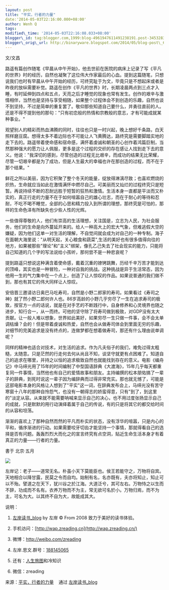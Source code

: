 ```yaml
--- 
layout: post 
title: "平实，行者的力量" 
date:'2014-05-03T22:16:00.000+08:00' 
author: Wenh Q
tags:
modified\_time: '2014-05-03T22:16:08.033+08:00' 
blogger\_id: tag:blogger.com,1999:blog-4961947611491238191.post-3453283103775322707
blogger\_orig\_url: http://binaryware.blogspot.com/2014/05/blog-post\_609.html
--- 
```

文/文昌



路遥有篇创作随笔《早晨从中午开始》，他去世前在医院的病床上记录了写《平凡的世界》时的经历，自然也凝聚了这位伟大作家最后的心血。提到这篇随笔，只想说我们也时有早晨从中午开始的经历，可终究耻于为文，毕竟只是不想起床或者是昨夜的放纵需要补觉。路遥在创作《平凡的世界》时，长期凌晨两点到三点才入睡，有时延伸到四点和五点，天亮之后才睡觉的现象也常有发生。创作的艰辛与激情相伴，当然也是坚持与享受相随，如果整个过程体会不到创造的乐趣，自然也谈不到坚持，不过是简单的重复罢了。敬仰那些知道自己要什么，并勇往直前的人。还是不得不提到他的那句："只有初恋般的热情和宗教般的意志，才有可能成就某种事业。"



观望别人的精彩而热血沸腾的同时，往往也只是一时兴起，晚上想好千条路，白天照样磨豆腐。想得太多不着边际也不可能让人飞黄腾达，路终究是需要脚踏实地的走下去的。路遥带着使命感和宿命感，满怀着虔诚和朝圣的心创作着鸿篇巨制，当然那种强大的愿力让人佩服，更多是这个过程的交织的存在感让人找到走下去的意义。他说："我深切的感到，尽管创造的过程无比艰辛，而成功的结果无比荣耀，尽管一切艰辛都是为了成功，但是人生最大的幸福也许在那创造的过程，而不在于那个结果。"



鲜花之所以美丽，因为它积聚了整个冬天的能量，绽放得淋漓尽致；也喜欢燃烧的炽热，生命就应当如此在激情满怀中燃尽自己。可美丽而又灿烂的过程终究只是短暂。再说持续不断的忍耐远胜于短暂的狂热和激情。生活本身一直都是平淡而又朴实的，真正行走的力量不在于如何喧嚣自己的雄心壮志，而在于耐心的等待和忍耐，不吃不喝不睡觉，全部的心思和精力投入到所谓的理想，那终究是可怕的，那样的生命色泽有所缺失也少些人性的光辉。



一些值得尊敬的人，他们有崇高的生活理想，关注国是，立志为人民，为社会服务，他们的生命是向外蔓延开来的。给人一种高大上的宏大气象，但难逃假大空的嫌疑，因为他们这单一对生活的理解，不自觉间就会成为对自己的一种专制。海子在面朝大海里说："从明天起，关心粮食和蔬菜",生活的美好也有很多值得向往的地方，如果被那些"理论"和"主义"绑架，像孔乙己失去了社会现实的能力，只能将自己知道的几个字的写法说给小孩听，那何尝不是一种悲哀呢？



提到路遥只想说这种满含着使命感，戴着沉重的镣铐跳舞，历经千辛万苦才能到达的顶峰，其实也是一种冒险，一种对自我的挑战。这种挑战是异于生活常态，因为他用一生的气力集中在一个点上，创造了让人惊叹的作品。如果说普通的我们做不到，那也有其它的伟大同样让人惊叹。



安倍晋三邀请访日奥巴马吃寿司，自然是小野二郎家的寿司。如果看过《寿司之神》就了然小野二郎何许人也。86岁高龄的小野几乎穷尽了一生在追求寿司的极致，按官方一点的话说，就是在对手艺的不断践行中，自身修养和心灵境界也随之进步，知行合一，从一而终。可他的坚守除了将寿司做到极致，对GDP没有太大贡献。让一般人难以想象，世界如此美好，如果穷尽一生只做一件事，会不会太单调枯燥？会的！但是带着虔诚和热爱，自然也会从做寿司体会到里面无穷的乐趣，对细节的完美追求是没有终点的，连做梦都在想着做寿司，那还有什么理由说单调呢？



同样的精神也适合对技术，对生活的追求。作为凡夫俗子的我们，难免过得太粗糙，太随意。只是茫然的行走何去何从尚且不知，谈坚守就更有点困难了。知道自己的追求在哪里，并持之以恒的追求极致自然也就能找到存在的意义。电影《编舟记》中马缔光用了15年的时间编制了中型国语辞典《大渡海》，15年几乎每天都重复同一件事情，当然他也有自己的爱情故事和朋友。主持编撰的松本朋佑搞了一辈子的辞典，到死时说这一辈子因为编辞典而过得非常充实。那也就无憾了，可能是这部电影本身的风格让人想到了"平实"这一词，在辞典发布会上，马缔光没有苦守寒窗十八年的那种自怜怨气，也没有一朝得志的娇蛮得意，只有"到了，到这里的"淡定从容。从来就不能需要呐喊来显示自己的决心，也不用过度张扬显示自己的成就，只是默默的用行动演绎着属于自己的传说，有的只是将其它的都交给时间的从容和坦荡。



渐渐的喜欢上了那种自然而然的平凡而朴实的状态，没有浮华的喧嚣，只是内心的平和，循序渐进的行动。如果需要咬牙切齿才能坚持一个事情，那就得看自己的选择是否有问题。轰轰烈烈大而化之的宣言终究有点空洞，贴近生命生活本身才有着真正的力量——行者的力量。



書于 北京·五月



![](https://images-blogger-opensocial.googleusercontent.com/gadgets/proxy?url=http%3A%2F%2Fzreading-img.qiniudn.com%2Fpingshi.jpg&container=blogger&gadget=a&rewriteMime=image%2F*)



左岸记：老子——道常无名。朴虽小天下莫能臣也。侯王若能守之，万物将自宾。天地相合以降甘露，民莫之令而自均。始制有名，名亦既有，夫亦将知止，知止可以不殆。譬道之在天下，犹川谷之於江海。大道泛兮，其可左右。万物恃之以生而不辞，功成而不名有。衣养万物而不为主，常无欲可名於小。万物归焉，而不为主，可名为大。以其终不自为大，故能成其大。



说明：



1. [左岸读书\_blog](http://zreading.cn/) by 左岸 © From 2008
致力于美好的读书体验。



2. 手机访问：[http://wap.zreading.cn](http://wap.zreading.cn/)



3. 微博：<http://weibo.com/zreading>



4. 左岸.思文.群号：[188145065](http://www.zreading.cn/siwen/siwen.html)



5. 还有：[人生旅图](http://www.zreading.net/)和冷知识



6. 微信：zreading
<div>




</div>

<div>

来源：[平实，行者的力量](http://zreading.cn.feedsportal.com/c/35042/f/647833/s/39fea7dd/sc/38/l/0L0Szreading0Bcn0Carchives0C43550Bhtml/story01.htm) 
  通过 [左岸读书\_blog](http://www.zreading.cn/)

</div>
